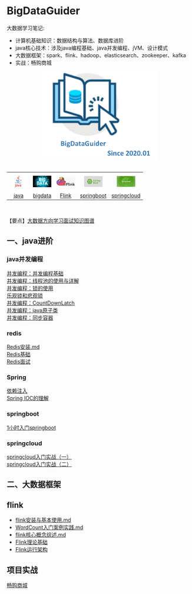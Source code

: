 # BigDataGuider
大数据学习笔记: 
* 计算机基础知识：数据结构与算法、数据库进阶
* java核心技术：涉及java编程基础、java并发编程、jVM、设计模式  
* 大数据框架：spark、flink、hadoop、elasticsearch、zookeeper、kafka  
* 实战：畅购商城
<div align="center"> <img width="314px" src="csbasic/imgs/bigdataGuider-icon.PNG"/> </div>
<br/>

<table align="center">
    <tr>
      <th><img width="50px" src="csbasic/imgs/java.jpg"></th>
      <th><img width="50px" src="csbasic/imgs/bigdata.jpg"></th>
      <th><img width="50px" src="csbasic/imgs/flink.png"></th>
      <th><img width="50px" src="csbasic/imgs/springboot-icon.jpg"></th>
      <th><img width="50px" src="csbasic/imgs/springcloud-icon.jpg"></th>
    </tr>
    <tr>
      <td align="center"><a href="#一java进阶">java</a></td>
      <td align="center"><a href="#二大数据框架">bigdata</a></td>
      <td align="center"><a href="#flink">Flink</a></td>
      <td align="center"><a href="#springboot">springboot</a></td>
      <td align="center"><a href="#springcloud">springcloud</a></td>
    </tr>
  </table>
<br/>

【要点】[大数据方向学习面试知识图谱](bigdata/flink/大数据方向知识图谱.md)

## 一、java进阶
### java并发编程
[并发编程：并发编程基础](java/1.java基础与提高/1.多线程/并发编程总结（一）：并发编程基础.md)  
[并发编程：线程池的使用与详解](java/1.java基础与提高/1.多线程/6.java线程池详解.md)  
[并发编程：锁的使用](java/1.java基础与提高/1.多线程/并发编程总结：锁机制.md)  
[乐观锁和悲观锁](java/1.java基础与提高/1.多线程/并发编程总结：乐观锁和悲观锁.md)  
[并发编程：CountDownLatch](java/1.java基础与提高/1.多线程/并发编程：CountDownLatch.md)  
[并发编程：java原子类](java/1.java基础与提高/1.多线程/并发编程：java原子类.md)  
[并发编程：同步容器](java/1.java基础与提高/1.多线程/并发编程：同步容器.md)  

### redis
[Redis安装.md](bigdata/Redis/Redis安装.md)  
[Redis基础](bigdata/Redis/Redis基础.md)    
[Redis面试](bigdata/Redis/Redis综合题.md)   

### Spring
[依赖注入](/java/2.Java框架/1.spring/2.笔记/1.依赖注入.md)  
[Spring IOC的理解](/java/2.Java框架/1.spring/2.笔记/Spring进阶：IOC的理解.md)  

### springboot
[1小时入门springboot](java/2.Java框架/SpringBoot/1.springboot笔记/进阶笔记/springboot.md)

### springcloud
[springcloud入门实战（一）](java/2.Java框架/springcloud/1.note/springcloud入门实战（一）/SpringCloud.md)  
[springcloud入门实战（二）](java/2.Java框架/springcloud/1.note/springcloud入门实战（二）/笔记/SpringCloud2.md) 


## 二、大数据框架

## flink
* [flink安装与基本使用.md](bigdata/flink/1.flink1.9学习笔记/1.flink1.9安装与基本使用.md)  
* [WordCount入门案例实践.md](bigdata/flink/1.flink1.9学习笔记/2.WordCount入门案例实践.md)  
* [flink核心概念综述.md](bigdata/flink/1.flink1.9学习笔记/3.flink核心概念综述.md)  
* [Flink理论基础](bigdata/flink/1.flink1.9学习笔记/4.Flink理论基础.md)  
* [Flink运行架构](bigdata/flink/1.flink1.9学习笔记/5.Flink运行架构.md)  

## 项目实战
[畅购商城]()












